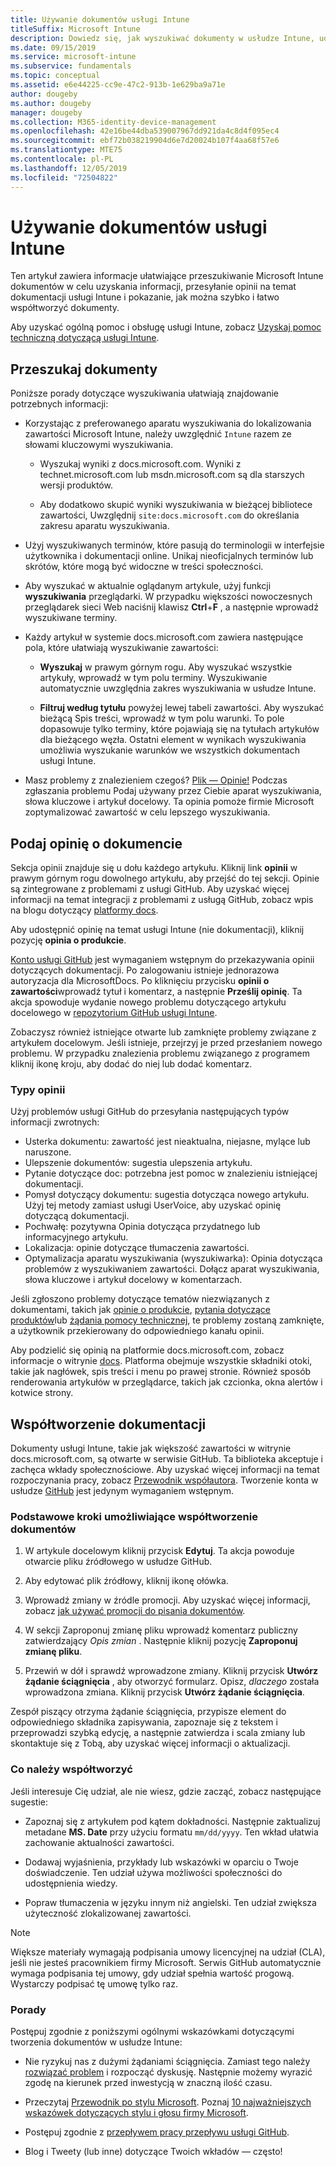 ```yaml
---
title: Używanie dokumentów usługi Intune
titleSuffix: Microsoft Intune
description: Dowiedz się, jak wyszukiwać dokumenty w usłudze Intune, udostępniać informacje o dokumentach i wchodzić w skład dokumentacji.
ms.date: 09/15/2019
ms.service: microsoft-intune
ms.subservice: fundamentals
ms.topic: conceptual
ms.assetid: e6e44225-cc9e-47c2-913b-1e629ba9a71e
author: dougeby
ms.author: dougeby
manager: dougeby
ms.collection: M365-identity-device-management
ms.openlocfilehash: 42e16be44dba539007967dd921da4c8d4f095ec4
ms.sourcegitcommit: ebf72b038219904d6e7d20024b107f4aa68f57e6
ms.translationtype: MTE75
ms.contentlocale: pl-PL
ms.lasthandoff: 12/05/2019
ms.locfileid: "72504822"
---
```

# <a name="using-the-intune-docs"></a>Używanie dokumentów usługi Intune

Ten artykuł zawiera informacje ułatwiające przeszukiwanie Microsoft Intune dokumentów w celu uzyskania informacji, przesyłanie opinii na temat dokumentacji usługi Intune i pokazanie, jak można szybko i łatwo współtworzyć dokumenty.

Aby uzyskać ogólną pomoc i obsługę usługi Intune, zobacz [Uzyskaj pomoc techniczną dotyczącą usługi Intune](../get-support.md).

## <a name="search-the-docs"></a>Przeszukaj dokumenty

 Poniższe porady dotyczące wyszukiwania ułatwiają znajdowanie potrzebnych informacji:  

- Korzystając z preferowanego aparatu wyszukiwania do lokalizowania zawartości Microsoft Intune, należy uwzględnić `Intune` razem ze słowami kluczowymi wyszukiwania.  

  - Wyszukaj wyniki z docs.microsoft.com. Wyniki z technet.microsoft.com lub msdn.microsoft.com są dla starszych wersji produktów.  

  - Aby dodatkowo skupić wyniki wyszukiwania w bieżącej bibliotece zawartości, Uwzględnij `site:docs.microsoft.com` do określania zakresu aparatu wyszukiwania.  

- Użyj wyszukiwanych terminów, które pasują do terminologii w interfejsie użytkownika i dokumentacji online. Unikaj nieoficjalnych terminów lub skrótów, które mogą być widoczne w treści społeczności.

- Aby wyszukać w aktualnie oglądanym artykule, użyj funkcji **wyszukiwania** przeglądarki. W przypadku większości nowoczesnych przeglądarek sieci Web naciśnij klawisz **Ctrl**+**F** , a następnie wprowadź wyszukiwane terminy.  

- Każdy artykuł w systemie docs.microsoft.com zawiera następujące pola, które ułatwiają wyszukiwanie zawartości:  

  - **Wyszukaj** w prawym górnym rogu. Aby wyszukać wszystkie artykuły, wprowadź w tym polu terminy. Wyszukiwanie automatycznie uwzględnia zakres wyszukiwania w usłudze Intune.

  - **Filtruj według tytułu** powyżej lewej tabeli zawartości. Aby wyszukać bieżącą Spis treści, wprowadź w tym polu warunki. To pole dopasowuje tylko terminy, które pojawiają się na tytułach artykułów dla bieżącego węzła. Ostatni element w wynikach wyszukiwania umożliwia wyszukanie warunków we wszystkich dokumentach usługi Intune.

- Masz problemy z znalezieniem czegoś? [Plik — Opinie!](#provide-doc-feedback) Podczas zgłaszania problemu Podaj używany przez Ciebie aparat wyszukiwania, słowa kluczowe i artykuł docelowy. Ta opinia pomoże firmie Microsoft zoptymalizować zawartość w celu lepszego wyszukiwania.  

## <a name="provide-doc-feedback"></a>Podaj opinię o dokumencie

Sekcja opinii znajduje się u dołu każdego artykułu. Kliknij link **opinii** w prawym górnym rogu dowolnego artykułu, aby przejść do tej sekcji. Opinie są zintegrowane z problemami z usługi GitHub. Aby uzyskać więcej informacji na temat integracji z problemami z usługą GitHub, zobacz wpis na blogu dotyczący [platformy docs](https://docs.microsoft.com/teamblog/a-new-feedback-system-is-coming-to-docs).

Aby udostępnić opinię na temat usługi Intune (nie dokumentacji), kliknij pozycję **opinia o produkcie**.

[Konto usługi GitHub](https://github.com/join) jest wymaganiem wstępnym do przekazywania opinii dotyczących dokumentacji. Po zalogowaniu istnieje jednorazowa autoryzacja dla MicrosoftDocs. Po kliknięciu przycisku **opinii o zawartości**wprowadź tytuł i komentarz, a następnie **Prześlij opinię**. Ta akcja spowoduje wydanie nowego problemu dotyczącego artykułu docelowego w [repozytorium GitHub usługi Intune](https://github.com/MicrosoftDocs/intunedocs/issues).

Zobaczysz również istniejące otwarte lub zamknięte problemy związane z artykułem docelowym. Jeśli istnieje, przejrzyj je przed przesłaniem nowego problemu. W przypadku znalezienia problemu związanego z programem kliknij ikonę kroju, aby dodać do niej lub dodać komentarz.

### <a name="types-of-feedback"></a>Typy opinii

Użyj problemów usługi GitHub do przesyłania następujących typów informacji zwrotnych:

- Usterka dokumentu: zawartość jest nieaktualna, niejasne, mylące lub naruszone.
- Ulepszenie dokumentów: sugestia ulepszenia artykułu.
- Pytanie dotyczące doc: potrzebna jest pomoc w znalezieniu istniejącej dokumentacji.
- Pomysł dotyczący dokumentu: sugestia dotycząca nowego artykułu. Użyj tej metody zamiast usługi UserVoice, aby uzyskać opinię dotyczącą dokumentacji.
- Pochwałę: pozytywna Opinia dotycząca przydatnego lub informacyjnego artykułu.
- Lokalizacja: opinie dotyczące tłumaczenia zawartości.
- Optymalizacja aparatu wyszukiwania (wyszukiwarka): Opinia dotycząca problemów z wyszukiwaniem zawartości. Dołącz aparat wyszukiwania, słowa kluczowe i artykuł docelowy w komentarzach.

Jeśli zgłoszono problemy dotyczące tematów niezwiązanych z dokumentami, takich jak [opinie o produkcie](https://microsoftintune.uservoice.com/forums/291681-ideas), [pytania dotyczące produktów](https://social.technet.microsoft.com/Forums/en-US/home?forum=microsoftintuneprod)lub [żądania pomocy technicznej](../get-support.md), te problemy zostaną zamknięte, a użytkownik przekierowany do odpowiedniego kanału opinii.

Aby podzielić się opinią na platformie docs.microsoft.com, zobacz informacje o witrynie [docs](https://aka.ms/sitefeedback). Platforma obejmuje wszystkie składniki otoki, takie jak nagłówek, spis treści i menu po prawej stronie. Również sposób renderowania artykułów w przeglądarce, takich jak czcionka, okna alertów i kotwice strony.

## <a name="contribute-to-docs"></a>Współtworzenie dokumentacji

Dokumenty usługi Intune, takie jak większość zawartości w witrynie docs.microsoft.com, są otwarte w serwisie GitHub. Ta biblioteka akceptuje i zachęca wkłady społecznościowe. Aby uzyskać więcej informacji na temat rozpoczynania pracy, zobacz [Przewodnik współautora](https://docs.microsoft.com/contribute). Tworzenie konta w usłudze [GitHub](https://github.com/join) jest jedynym wymaganiem wstępnym.

### <a name="basic-steps-to-contribute-to-docs"></a>Podstawowe kroki umożliwiające współtworzenie dokumentów

1. W artykule docelowym kliknij przycisk **Edytuj**. Ta akcja powoduje otwarcie pliku źródłowego w usłudze GitHub.  

2. Aby edytować plik źródłowy, kliknij ikonę ołówka.  

3. Wprowadź zmiany w źródle promocji. Aby uzyskać więcej informacji, zobacz [jak używać promocji do pisania dokumentów](https://docs.microsoft.com/contribute/how-to-write-use-markdown).  

4. W sekcji Zaproponuj zmianę pliku wprowadź komentarz publiczny zatwierdzający *Opis zmian* . Następnie kliknij pozycję **Zaproponuj zmianę pliku**.  

5. Przewiń w dół i sprawdź wprowadzone zmiany. Kliknij przycisk **Utwórz żądanie ściągnięcia** , aby otworzyć formularz. Opisz, *dlaczego* została wprowadzona zmiana. Kliknij przycisk **Utwórz żądanie ściągnięcia**.

Zespół piszący otrzyma żądanie ściągnięcia, przypisze element do odpowiedniego składnika zapisywania, zapoznaje się z tekstem i przeprowadzi szybką edycję, a następnie zatwierdza i scala zmiany lub skontaktuje się z Tobą, aby uzyskać więcej informacji o aktualizacji.  

### <a name="what-to-contribute"></a>Co należy współtworzyć

Jeśli interesuje Cię udział, ale nie wiesz, gdzie zacząć, zobacz następujące sugestie:  

- Zapoznaj się z artykułem pod kątem dokładności. Następnie zaktualizuj metadane **MS. Date** przy użyciu formatu `mm/dd/yyyy`. Ten wkład ułatwia zachowanie aktualności zawartości.  

- Dodawaj wyjaśnienia, przykłady lub wskazówki w oparciu o Twoje doświadczenie. Ten udział używa możliwości społeczności do udostępnienia wiedzy.

- Popraw tłumaczenia w języku innym niż angielski. Ten udział zwiększa użyteczność zlokalizowanej zawartości.  

> [!Note]  
> Większe materiały wymagają podpisania umowy licencyjnej na udział (CLA), jeśli nie jesteś pracownikiem firmy Microsoft. Serwis GitHub automatycznie wymaga podpisania tej umowy, gdy udział spełnia wartość progową. Wystarczy podpisać tę umowę tylko raz.

### <a name="tips"></a>Porady

Postępuj zgodnie z poniższymi ogólnymi wskazówkami dotyczącymi tworzenia dokumentów w usłudze Intune:

- Nie ryzykuj nas z dużymi żądaniami ściągnięcia. Zamiast tego należy [rozwiązać problem](#provide-doc-feedback) i rozpocząć dyskusję. Następnie możemy wyrazić zgodę na kierunek przed inwestycją w znaczną ilość czasu.  

- Przeczytaj [Przewodnik po stylu Microsoft](https://aka.ms/MicrosoftStyle). Poznaj [10 najważniejszych wskazówek dotyczących stylu i głosu firmy Microsoft](https://docs.microsoft.com/style-guide/top-10-tips-style-voice).  

- Postępuj zgodnie z [przepływem pracy przepływu usługi GitHub](https://guides.github.com/introduction/flow/).  

- Blog i Tweety (lub inne) dotyczące Twoich wkładów — często!  
